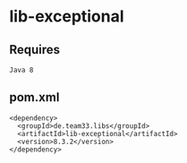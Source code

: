 # lib-exceptional

## Requires

    Java 8

## pom.xml

    <dependency>
      <groupId>de.team33.libs</groupId>
      <artifactId>lib-exceptional</artifactId>
      <version>8.3.2</version>
    </dependency>
